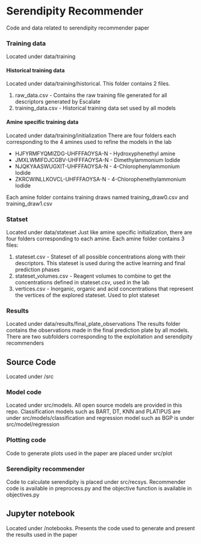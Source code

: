 # Serendipity Recommender
Code and data related to serendipity recommender paper

### Training data

Located under data/training

#### Historical training data

Located under data/training/historical. This folder contains 2 files.
1. raw_data.csv - Contains the raw training file generated for all descriptors generated by Escalate 
2. training_data.csv - Historical training data set used by all models 

#### Amine specific training data
Located under data/training/initialization
There are four folders each corresponding to the 4 amines used to refine the models in the lab

- HJFYRMFYQMIZDG-UHFFFAOYSA-N - Hydroxyphenethyl amine
- JMXLWMIFDJCGBV-UHFFFAOYSA-N - Dimethylammonium Iodide
- NJQKYAASWUGXIT-UHFFFAOYSA-N - 4-Chlorophenylammonium Iodide
- ZKRCWINLLKOVCL-UHFFFAOYSA-N - 4-Chlorophenethylammonium Iodide

Each amine folder contains training draws named training_draw0.csv and training_draw1.csv

### Statset

Located under data/stateset
Just like amine specific initialization, there are four folders corresponding to each amine. Each amine folder contains 3 files:
1. stateset.csv - Stateset of all possible concentrations along with their descriptors. This stateset is used during the active learning and final prediction phases
2. stateset_volumes.csv - Reagent volumes to combine to get the concentrations defined in stateset.csv, used in the lab
3. vertices.csv - Inorganic, organic and acid concentrations that represent the vertices of the explored stateset. Used to plot stateset

### Results
Located under data/results/final_plate_observations
The results folder contains the observations made in the final prediction plate by all models. There are two subfolders corresponding to the exploitation and serendipity recommenders

## Source Code

Located under /src

### Model code

Located under src/models. All open source models are provided in this repo. Classification models such as BART, DT, KNN and PLATIPUS are under src/models/classification and regression model such as BGP is under src/model/regression

### Plotting code

Code to generate plots used in the paper are placed under src/plot

### Serendipity recommender

Code to calculate serendipity is placed under src/recsys. Recommender code is available in preprocess.py and the objective function is available in objectives.py

## Jupyter notebook

Located under /notebooks. Presents the code used to generate and present the results used in the paper


